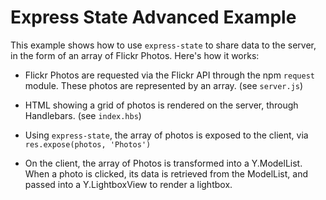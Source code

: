 Express State Advanced Example
==============================

This example shows how to use `express-state` to share data to the server,
in the form of an array of Flickr Photos. Here's how it works:

* Flickr Photos are requested via the Flickr API through the npm `request`
module. These photos are represented by an array. (see `server.js`)

* HTML showing a grid of photos is rendered on the server, through Handlebars.
(see `index.hbs`)

* Using `express-state`, the array of photos is exposed to the client, via
`res.expose(photos, 'Photos')`

* On the client, the array of Photos is transformed into a Y.ModelList.
When a photo is clicked, its data is retrieved from the ModelList, and passed
into a Y.LightboxView to render a lightbox.

